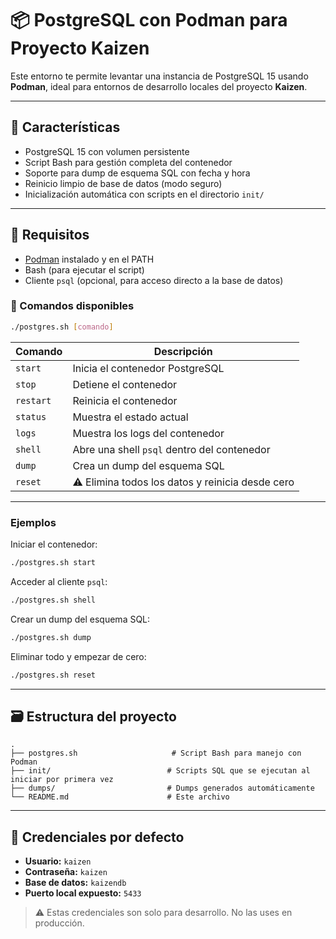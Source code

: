 # 📦 PostgreSQL con Podman para Proyecto Kaizen

Este entorno te permite levantar una instancia de PostgreSQL 15 usando **Podman**, ideal para entornos de desarrollo locales del proyecto **Kaizen**.

---

## 🚀 Características

* PostgreSQL 15 con volumen persistente
* Script Bash para gestión completa del contenedor
* Soporte para dump de esquema SQL con fecha y hora
* Reinicio limpio de base de datos (modo seguro)
* Inicialización automática con scripts en el directorio `init/`

---

## 🧰 Requisitos

* [Podman](https://podman.io/) instalado y en el PATH
* Bash (para ejecutar el script)
* Cliente `psql` (opcional, para acceso directo a la base de datos)

### 🧪 Comandos disponibles

```bash
./postgres.sh [comando]
```

| Comando   | Descripción                                      |
| --------- | ------------------------------------------------ |
| `start`   | Inicia el contenedor PostgreSQL                  |
| `stop`    | Detiene el contenedor                            |
| `restart` | Reinicia el contenedor                           |
| `status`  | Muestra el estado actual                         |
| `logs`    | Muestra los logs del contenedor                  |
| `shell`   | Abre una shell `psql` dentro del contenedor      |
| `dump`    | Crea un dump del esquema SQL                     |
| `reset`   | ⚠️ Elimina todos los datos y reinicia desde cero |

---

### Ejemplos

Iniciar el contenedor:

```bash
./postgres.sh start
```

Acceder al cliente `psql`:

```bash
./postgres.sh shell
```

Crear un dump del esquema SQL:

```bash
./postgres.sh dump
```

Eliminar todo y empezar de cero:

```bash
./postgres.sh reset
```

---

## 🗃️ Estructura del proyecto

```
.
├── postgres.sh                     # Script Bash para manejo con Podman
├── init/                          # Scripts SQL que se ejecutan al iniciar por primera vez
├── dumps/                         # Dumps generados automáticamente
└── README.md                      # Este archivo
```

---

## 📌 Credenciales por defecto

* **Usuario:** `kaizen`
* **Contraseña:** `kaizen`
* **Base de datos:** `kaizendb`
* **Puerto local expuesto:** `5433`

> ⚠️ Estas credenciales son solo para desarrollo. No las uses en producción.
